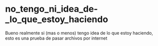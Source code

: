 # no_tengo_ni_idea_de-_lo_que_estoy_haciendo

Bueno realmente si (mas o menos) tengo idea de lo que estoy haciendo, esto es una prueba de pasar archivos por internet
